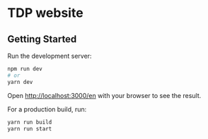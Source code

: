
# TDP website

## Getting Started

Run the development server:

```bash
npm run dev
# or
yarn dev
```

Open [http://localhost:3000/en](http://localhost:3000/en) with your browser to see the result.

For a production build, run:

```bash
yarn run build
yarn run start
```
